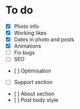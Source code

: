 # To do
- [x] Photo info
- [x] Working likes
- [x] Dates in photo and posts
- [x] Animations
- [ ] Fix bugs
- [ ] SEO
- [ ] Optimisation
- [ ] Support section
- [ ] About section
- [ ] Post body style